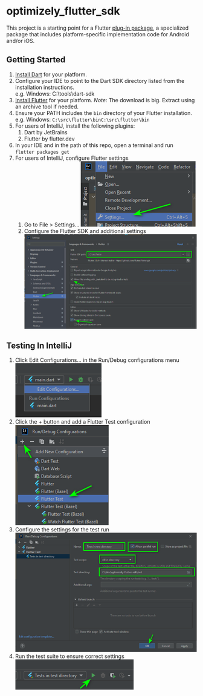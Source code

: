 # optimizely_flutter_sdk

This project is a starting point for a Flutter
[plug-in package](https://flutter.dev/developing-packages/),
a specialized package that includes platform-specific implementation code for
Android and/or iOS.

## Getting Started

1. [Install Dart](https://dart.dev/get-dart#install) for your platform.
2. Configure your IDE to point to the Dart SDK directory listed from the installation instructions. <br/> e.g. Windows: C:\tools\dart-sdk
3. [Install Flutter](https://docs.flutter.dev/get-started/install) for your platform.
*Note*: The download is big. Extract using an archive tool if needed. 
4. Ensure your PATH includes the `bin` directory of your Flutter installation. <br/> e.g. Windows: `C:\src\flutter\binC:\src\flutter\bin`
5. For users of IntelliJ, install the following plugins:
   1. Dart by JetBrains 
   2. Flutter by flutter.dev
6. In your IDE and in the path of this repo, open a terminal and run <br/>`flutter packages get`
7. For users of IntelliJ, configure Flutter settings
   1. Go to File > Settings...
      ![](docs\intellij-settings-menu.png)
   2. Configure the Flutter SDK and additional settings
      ![](docs\intellij-settings-flutter.png)

## Testing In IntelliJ

1. Click Edit Configurations... in the Run/Debug configurations menu
   ![](docs\edit-config.png)
2. Click the + button and add a Flutter Test configuration
   ![](docs\add-flutter-test-config.png)
3. Configure the settings for the test run
   ![](docs\flutter-test-config-values.png)
4. Run the test suite to ensure correct settings
   ![](docs\run-flutter-test.png)